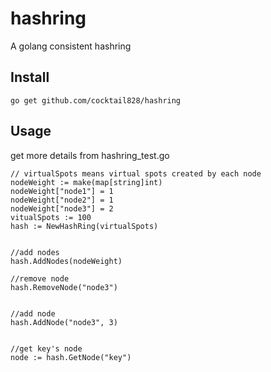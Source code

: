 # hashring

A golang consistent hashring

## Install

	go get github.com/cocktail828/hashring

## Usage
get more details from hashring_test.go

```
// virtualSpots means virtual spots created by each node
nodeWeight := make(map[string]int)
nodeWeight["node1"] = 1
nodeWeight["node2"] = 1
nodeWeight["node3"] = 2
vitualSpots := 100
hash := NewHashRing(virtualSpots)
	
	
//add nodes
hash.AddNodes(nodeWeight)
	
//remove node
hash.RemoveNode("node3")

	
//add node
hash.AddNode("node3", 3)

	
//get key's node
node := hash.GetNode("key")

```
